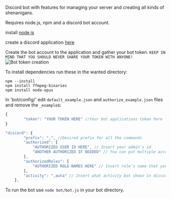 Discord bot with features for managing your server and creating all kinds of shenanigans.

Requires node.js, npm and a discord bot account.

install [node js](https://nodejs.org/en/download/)

create a discord application [here](https://discordapp.com/developers/applications/me)

Create the bot account to the application and gather your bot token. `KEEP IN MIND THAT YOU SHOULD NEVER SHARE YOUR TOKEN WITH ANYONE!`
![Bot token creation](https://i.imgur.com/bMciwCc.png)


To install dependencies run these in the wanted directory:
```
npm --install
npm install ffmpeg-binaries
npm install node-opus
```

In 'bot/config/' edit `default_example.json` and `authorize_example.json` files and remove the `_example`s:
````javascript
{
        "token": "YOUR TOKEN HERE" //Your bot applications token here
}
````

````javascript
"discord": {
        "prefix": ",", //Desired prefix for all the commands
        "authorized": [
            "AUTHORIZED USER ID HERE", // Insert your admin's id
            "ANOTHER AUTHORIZED IF NEEDED" // You can put multiple account ids
        ],
        "authorizedRoles": [
            "AUTHORIZED ROLE-NAMES HERE" // Insert role's name that you want to have admin commands
        ],
        "activity": ",auta" // Insert what activity bot shows in discord
    },
````

To run the bot use `node bot/bot.js` in your bot directory.
